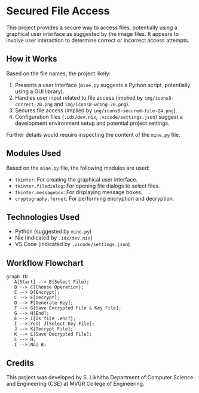 # Secured File Access

This project provides a secure way to access files, potentially using a graphical user interface as suggested by the image files. It appears to involve user interaction to determine correct or incorrect access attempts.

## How it Works

Based on the file names, the project likely:

1.  Presents a user interface (`mine.py` suggests a Python script, potentially using a GUI library).
2.  Handles user input related to file access (implied by `img/icons8-correct-20.png` and `img/icons8-wrong-20.png`).
3.  Secures file access (implied by `img/icons8-secured-file-24.png`).
4.  Configuration files (`.idx/dev.nix`, `.vscode/settings.json`) suggest a development environment setup and potential project settings.

Further details would require inspecting the content of the `mine.py` file.
## Modules Used

Based on the `mine.py` file, the following modules are used:

*   `tkinter`: For creating the graphical user interface.
*   `tkinter.filedialog`: For opening file dialogs to select files.
*   `tkinter.messagebox`: For displaying message boxes.
*   `cryptography.fernet`: For performing encryption and decryption.


## Technologies Used

*   Python (suggested by `mine.py`)
*   Nix (indicated by `.idx/dev.nix`)
*   VS Code (indicated by `.vscode/settings.json`)

## Workflow Flowchart
 ``` mermaid
 graph TD
    A[Start] --> B{Select File};
    B --> C{Choose Operation};
    C --> D[Encrypt];
    C --> E[Decrypt];
    D --> F[Generate Key];
    F --> G[Save Encrypted File & Key File];
    G --> H[End];
    E --> I{Is file .enc?};
    I -->|Yes| J[Select Key File];
    J --> K[Decrypt File];
    K --> L[Save Decrypted File];
    L --> H;
    I -->|No| B;
```


## Credits

 This project was developed by 
 S. Likhitha 
 Department of Computer Science and Engineering (CSE)
 at MVGR College of Engineering.